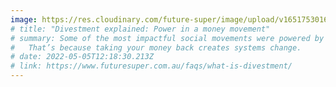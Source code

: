 ```yaml
---
image: https://res.cloudinary.com/future-super/image/upload/v1651753016/student-with-megaphone-wide.png
# title: "Divestment explained: Power in a money movement"
# summary: Some of the most impactful social movements were powered by divestment.
#   That’s because taking your money back creates systems change.
# date: 2022-05-05T12:18:30.213Z
# link: https://www.futuresuper.com.au/faqs/what-is-divestment/
---
```


